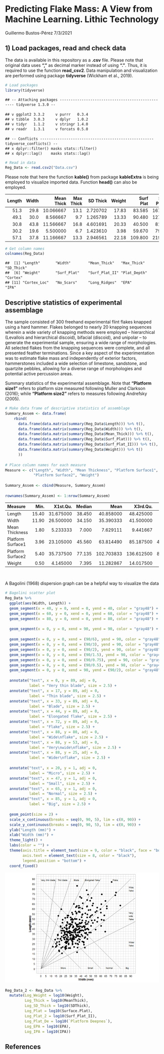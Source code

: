 Predicting Flake Mass: A View from Machine Learning. Lithic Technology
================
Guillermo Bustos-Pérez
7/3/2021

## 1) Load packages, read and check data

The data is available in this repository as a **.csv** file. Please note
that original data uses **“,”** as decimal marker instead of using
**“.”**. Thus, it is required to use the function **read\_csv2**. Data
manipulation and visualization are performed using package **tidyverse**
(Wickham et al., 2019).

``` r
# Load packages  
library(tidyverse)
```

    ## -- Attaching packages ------------------------------------------------- tidyverse 1.3.0 --

    ## v ggplot2 3.3.2     v purrr   0.3.4
    ## v tibble  3.0.3     v dplyr   1.0.2
    ## v tidyr   1.1.2     v stringr 1.4.0
    ## v readr   1.3.1     v forcats 0.5.0

    ## -- Conflicts ---------------------------------------------------- tidyverse_conflicts() --
    ## x dplyr::filter() masks stats::filter()
    ## x dplyr::lag()    masks stats::lag()

``` r
# Read in data
Reg_Data <- read.csv2("Data.csv")
```

Please note that here the function **kable()** from package
**kableExtra** is being employed to visualize imported data. Function
**head()** can also be employed.

<table>
<thead>
<tr>
<th style="text-align:right;">
Length
</th>
<th style="text-align:right;">
Width
</th>
<th style="text-align:right;">
Mean Thick
</th>
<th style="text-align:right;">
Max Thick
</th>
<th style="text-align:right;">
SD Thick
</th>
<th style="text-align:right;">
Weight
</th>
<th style="text-align:right;">
Surf Plat
</th>
<th style="text-align:right;">
Surf Plat II
</th>
<th style="text-align:right;">
Plat Depth
</th>
<th style="text-align:right;">
Cortex
</th>
<th style="text-align:right;">
Cortex Loc
</th>
<th style="text-align:right;">
No Scars
</th>
<th style="text-align:right;">
Long Ridges
</th>
<th style="text-align:right;">
EPA
</th>
<th style="text-align:right;">
IPA
</th>
</tr>
</thead>
<tbody>
<tr>
<td style="text-align:right;">
51.3
</td>
<td style="text-align:right;">
29.8
</td>
<td style="text-align:right;">
10.066667
</td>
<td style="text-align:right;">
13.1
</td>
<td style="text-align:right;">
2.720702
</td>
<td style="text-align:right;">
17.83
</td>
<td style="text-align:right;">
83.585
</td>
<td style="text-align:right;">
167.17
</td>
<td style="text-align:right;">
7.3
</td>
<td style="text-align:right;">
5
</td>
<td style="text-align:right;">
5
</td>
<td style="text-align:right;">
4
</td>
<td style="text-align:right;">
1
</td>
<td style="text-align:right;">
51
</td>
<td style="text-align:right;">
120
</td>
</tr>
<tr>
<td style="text-align:right;">
49.1
</td>
<td style="text-align:right;">
30.0
</td>
<td style="text-align:right;">
8.566667
</td>
<td style="text-align:right;">
9.7
</td>
<td style="text-align:right;">
1.265789
</td>
<td style="text-align:right;">
13.33
</td>
<td style="text-align:right;">
90.480
</td>
<td style="text-align:right;">
127.14
</td>
<td style="text-align:right;">
7.8
</td>
<td style="text-align:right;">
5
</td>
<td style="text-align:right;">
5
</td>
<td style="text-align:right;">
3
</td>
<td style="text-align:right;">
0
</td>
<td style="text-align:right;">
70
</td>
<td style="text-align:right;">
105
</td>
</tr>
<tr>
<td style="text-align:right;">
30.8
</td>
<td style="text-align:right;">
43.8
</td>
<td style="text-align:right;">
11.566667
</td>
<td style="text-align:right;">
16.8
</td>
<td style="text-align:right;">
4.601691
</td>
<td style="text-align:right;">
20.33
</td>
<td style="text-align:right;">
40.500
</td>
<td style="text-align:right;">
81.00
</td>
<td style="text-align:right;">
3.6
</td>
<td style="text-align:right;">
3
</td>
<td style="text-align:right;">
2
</td>
<td style="text-align:right;">
2
</td>
<td style="text-align:right;">
0
</td>
<td style="text-align:right;">
35
</td>
<td style="text-align:right;">
115
</td>
</tr>
<tr>
<td style="text-align:right;">
30.2
</td>
<td style="text-align:right;">
19.6
</td>
<td style="text-align:right;">
5.500000
</td>
<td style="text-align:right;">
6.7
</td>
<td style="text-align:right;">
1.423610
</td>
<td style="text-align:right;">
3.98
</td>
<td style="text-align:right;">
59.670
</td>
<td style="text-align:right;">
79.05
</td>
<td style="text-align:right;">
5.1
</td>
<td style="text-align:right;">
5
</td>
<td style="text-align:right;">
5
</td>
<td style="text-align:right;">
3
</td>
<td style="text-align:right;">
0
</td>
<td style="text-align:right;">
66
</td>
<td style="text-align:right;">
111
</td>
</tr>
<tr>
<td style="text-align:right;">
57.1
</td>
<td style="text-align:right;">
37.8
</td>
<td style="text-align:right;">
11.166667
</td>
<td style="text-align:right;">
13.3
</td>
<td style="text-align:right;">
2.946561
</td>
<td style="text-align:right;">
22.18
</td>
<td style="text-align:right;">
109.800
</td>
<td style="text-align:right;">
219.60
</td>
<td style="text-align:right;">
12.0
</td>
<td style="text-align:right;">
4
</td>
<td style="text-align:right;">
4
</td>
<td style="text-align:right;">
3
</td>
<td style="text-align:right;">
0
</td>
<td style="text-align:right;">
68
</td>
<td style="text-align:right;">
107
</td>
</tr>
</tbody>
</table>

``` r
# Get column names
colnames(Reg_Data)
```

    ##  [1] "Length"       "Width"        "Mean_Thick"   "Max_Thick"    "SD_Thick"    
    ##  [6] "Weight"       "Surf_Plat"    "Surf_Plat_II" "Plat_Depth"   "Cortex"      
    ## [11] "Cortex_Loc"   "No_Scars"     "Long_Ridges"  "EPA"          "IPA"

## Descriptive statistics of experimental assemblage

The sample consisted of 300 freehand experimental flint flakes knapped
using a hard hammer. Flakes belonged to nearly 20 knapping sequences
wherein a wide variety of knapping methods were employed – hierarchical
(Levallois and hierarchical discoid), bifacial (discoid), and unipolar –
to generate the experimental sample, ensuring a wide range of
morphologies. All selected flakes from the knapping sequences were
complete, and all presented feather terminations. Since a key aspect of
the experimentation was to estimate flake mass and independently of
exterior factors, hammerstones included a wide selection of limestone,
sandstone, and quartzite pebbles, allowing for a diverse range of
morphologies and potential active percussion areas.

Summary statistics of the experimental assemblage. Note that **“Platform
size1”** refers to platform size measured following Muller and Clarkson
(2016); while **“Platform size2”** refers to measures following
Andrefsky (2005).

``` r
# Make data frame of descriptive statistics of assemblage
Summary_Assem <- data.frame(
    rbind(
      data.frame(data.matrix(summary(Reg_Data$Length))) %>% t(),
      data.frame(data.matrix(summary(Reg_Data$Width))) %>% t(),
      data.frame(data.matrix(summary(Reg_Data$Mean_Thick))) %>% t(),
      data.frame(data.matrix(summary(Reg_Data$Surf_Plat))) %>% t(),
      data.frame(data.matrix(summary(Reg_Data$Surf_Plat_II))) %>% t(),
      data.frame(data.matrix(summary(Reg_Data$Weight))) %>% t()
      ))

# Place column names for each measure
Measure <- c("Length", "Width", "Mean Thickness", "Platform Surface1",
             "Platform Surface2", "Weight")

Summary_Assem <- cbind(Measure, Summary_Assem)

rownames(Summary_Assem) <- 1:nrow(Summary_Assem)
```

<table>
<thead>
<tr>
<th style="text-align:left;">
Measure
</th>
<th style="text-align:right;">
Min.
</th>
<th style="text-align:right;">
X1st.Qu.
</th>
<th style="text-align:right;">
Median
</th>
<th style="text-align:right;">
Mean
</th>
<th style="text-align:right;">
X3rd.Qu.
</th>
<th style="text-align:right;">
Max.
</th>
</tr>
</thead>
<tbody>
<tr>
<td style="text-align:left;">
Length
</td>
<td style="text-align:right;">
15.40
</td>
<td style="text-align:right;">
31.675000
</td>
<td style="text-align:right;">
38.450
</td>
<td style="text-align:right;">
40.858000
</td>
<td style="text-align:right;">
48.425000
</td>
<td style="text-align:right;">
86.80
</td>
</tr>
<tr>
<td style="text-align:left;">
Width
</td>
<td style="text-align:right;">
11.90
</td>
<td style="text-align:right;">
26.500000
</td>
<td style="text-align:right;">
34.150
</td>
<td style="text-align:right;">
35.390333
</td>
<td style="text-align:right;">
41.500000
</td>
<td style="text-align:right;">
79.50
</td>
</tr>
<tr>
<td style="text-align:left;">
Mean Thickness
</td>
<td style="text-align:right;">
1.80
</td>
<td style="text-align:right;">
5.233333
</td>
<td style="text-align:right;">
7.000
</td>
<td style="text-align:right;">
7.629111
</td>
<td style="text-align:right;">
9.441667
</td>
<td style="text-align:right;">
20.20
</td>
</tr>
<tr>
<td style="text-align:left;">
Platform Surface1
</td>
<td style="text-align:right;">
3.96
</td>
<td style="text-align:right;">
23.105000
</td>
<td style="text-align:right;">
45.560
</td>
<td style="text-align:right;">
63.814490
</td>
<td style="text-align:right;">
85.187500
</td>
<td style="text-align:right;">
477.95
</td>
</tr>
<tr>
<td style="text-align:left;">
Platform Surface2
</td>
<td style="text-align:right;">
5.40
</td>
<td style="text-align:right;">
35.737500
</td>
<td style="text-align:right;">
77.135
</td>
<td style="text-align:right;">
102.703833
</td>
<td style="text-align:right;">
136.612500
</td>
<td style="text-align:right;">
821.50
</td>
</tr>
<tr>
<td style="text-align:left;">
Weight
</td>
<td style="text-align:right;">
0.50
</td>
<td style="text-align:right;">
4.145000
</td>
<td style="text-align:right;">
7.395
</td>
<td style="text-align:right;">
11.282867
</td>
<td style="text-align:right;">
14.017500
</td>
<td style="text-align:right;">
96.20
</td>
</tr>
</tbody>
</table>

 

A Bagolini (1968) dispersion graph can be a helpful way to visualize the
data

``` r
# Bagolini scatter plot
Reg_Data %>% 
  ggplot(aes(Width, Length)) +
  geom_segment(x = 40, y = 0, xend = 0, yend = 40, color = "gray48") +
  geom_segment(x = 60, y = 0, xend = 0, yend = 60, color = "gray48") +
  geom_segment(x = 80, y = 0, xend = 0, yend = 80, color = "gray48") +
  
  geom_segment(x = 0, y = 0, xend = 90, yend = 90, color = "gray48") +
  
  geom_segment(x = 0, y = 0, xend = (90/6), yend = 90, color = "gray48") +
  geom_segment(x = 0, y = 0, xend = (90/3), yend = 90, color = "gray48") +
  geom_segment(x = 0, y = 0, xend = (90/2), yend = 90, color = "gray48") +
  geom_segment(x = 0, y = 0, xend = (90/1.5), yend = 90, color = "gray48") +
  geom_segment(x = 0, y = 0, xend = (90/0.75), yend = 90, color = "gray48") +
  geom_segment(x = 0, y = 0, xend = (90/0.5), yend = 90, color = "gray48") +
  geom_segment(x = 0, y = 0, xend = 90, yend = (90/2), color = "gray48") +
  
  annotate("text", x = 0, y = 89, adj = 0, 
           label = "Very thin blade", size = 2.5) +
  annotate("text", x = 17, y = 89, adj = 0, 
           label = "Thin blade", size = 2.5) +
  annotate("text", x = 33, y = 89, adj = 0, 
           label = "Blade", size = 2.5) +
  annotate("text", x = 44, y = 89, adj = 0, 
           label = "Elongated flake", size = 2.5) +
  annotate("text", x = 72, y = 89, adj = 0, 
           label = "Flake", size = 2.5) +
  annotate("text", x = 88, y = 80, adj = 0, 
           label = "Wide\nflake", size = 2.5) +
  annotate("text", x = 88, y = 53, adj = 0, 
           label = "Very\nwide\nflake", size = 2.5) +
  annotate("text", x = 88, y = 25, adj = 0, 
           label = "Wider\nflake", size = 2.5) +
  
  annotate("text", x = 20, y = 1, adj = 0, 
           label = "Micro", size = 2.5) +
  annotate("text", x = 47, y = 1, adj = 0, 
           label = "Small", size = 2.5) +
  annotate("text", x = 65, y = 1, adj = 0, 
           label = "Normal", size = 2.5) +
  annotate("text", x = 85, y = 1, adj = 0, 
           label = "Big", size = 2.5) +
  
  geom_point(size = 2) +
  scale_x_continuous(breaks = seq(0, 90, 5), lim = c(0, 90)) +
  scale_y_continuous(breaks = seq(0, 90, 5), lim = c(0, 90)) +
  ylab("Length (mm)") +
  xlab("Width (mm)") +
  theme_light() +
  labs(color = "") +
  theme(axis.title = element_text(size = 9, color = "black", face = "bold"),
        axis.text = element_text(size = 8, color = "black"),
        legend.position = "bottom") +
  coord_fixed() 
```

![](Predicting_flake_mass_files/figure-gfm/unnamed-chunk-8-1.png)<!-- -->

``` r
Reg_Data_2 <- Reg_Data %>% 
  mutate(Log_Weight = log10(Weight),
         Log_Thick = log10(MeanThick),
         Log_SD_Thick = log10(SDThick),
         Log_Plat = log10(Surface.Plat),
         Log_Plat_2 = log10(Surf_Plat_II),
         Log_Plat_De = log10(`Platform Deepnes`),
         Log_EPA = log10(EPA),
         Log_IPA = log10(IPA)) 
```

## References

